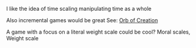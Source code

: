 
I like the idea of time scaling
manipulating time as a whole

Also incremental games would be great
See:  [Orb of Creation](https://store.steampowered.com/app/1910680/Orb_of_Creation/)

A game with a focus on a literal weight scale could be cool?
Moral scales,
Weight scale








